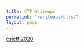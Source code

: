```yaml
---
title: CTF Writeups
permalink: "/writeups/ctfs/"
layout: page
---
```


[csictf 2020](/writeups/ctfs/csictf/)
